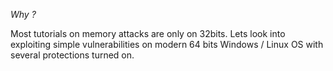 *Why ?*

 Most tutorials on memory attacks are only on 32bits. 
Lets look into exploiting simple vulnerabilities on modern 64 bits Windows / Linux OS with several protections turned on. 
